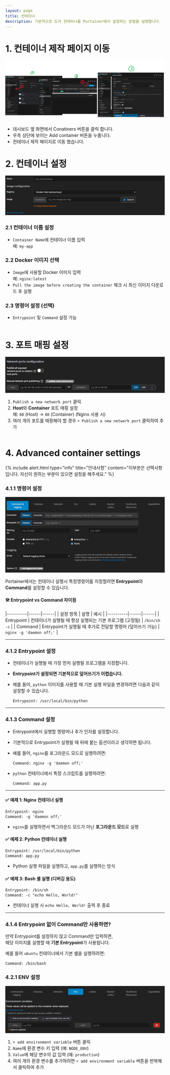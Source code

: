 ```yaml
---
layout: page
title: 컨테이너
description: 기본적으로 도커 컨테이너를 Portainer에서 설정하는 방법을 설명합니다.
---
```


# 1. 컨테이너 제작 페이지 이동

![img](../assets/img/make_Conainter.png)

- 데시보드 옆 화면에서 Conatiners 버튼을 클릭 합니다.
- 우측 상단에 보이는 Add container 버튼을 누룸니다.
- 컨테이너 제작 페이지로 이동 했습니다.

# 2. 컨테이너 설정

![img](../assets/img/part1.png)

### 2.1 컨테이너 이름 설정

- `Container Name`에 컨테이너 이름 입력  
  예: `my-app`

### 2.2 Docker 이미지 선택

- `Image`에 사용할 Docker 이미지 입력  
  예: `nginx:latest`
- `Pull the image before creating the container` 체크 시 최신 이미지 다운로드 후 실행

### 2.3 명령어 설정 (선택)

- `Entrypoint` 및 `Command` 설정 가능
  <br/><br/>

# 3. 포트 매핑 설정

![img](../assets/img/part2.png)

1. `Publish a new network port` 클릭
2. **Host**와 **Container** 포트 매핑 설정  
   예: `80` (Host) → `80` (Container) (Nginx 사용 시)
3. 여러 개의 포트를 매핑해야 할 경우 `+ Publish a new network port` 클릭하여 추가
   <br/><br/>

# 4. Advanced container settings

{% include alert.html type="info" title="안내사항" content="이부분은 선택사항입니다. 자신이 원하는 부분이 있으면 설정을 해주세요." %}

### 4.1.1 명령어 설정

![img](../assets/img/part3.png)

Portainer에서는 컨데이너 실행시 특정명령어를 지정할려면 **Entrypoint**와 **Command**를 설정할 수 있습니다.

#### 🛠 Entrypoint vs Command 차이점

|----------|------|------|
| 설정 항목 | 설명 | 예시 |
|----------|------|------|
| Entrypoint | 컨테이너가 실행될 때 항상 실행되는 기본 프로그램 (고정됨) | `/bin/sh -c` |
| Command | Entrypoint가 실행될 때 추가로 전달할 명령어 (덮어쓰기 가능) | `nginx -g 'daemon off;'` |

---

### 4.1.2 Entrypoint 설정

- 컨테이너가 실행될 때 가장 먼저 실행될 프로그램을 지정합니다.
- **Entrypoint가 설정되면 기본적으로 덮어쓰기가 어렵습니다.**
- 예를 들어, `python` 이미지를 사용할 때 기본 실행 파일을 변경하려면 다음과 같이 설정할 수 있습니다.

  ```plaintext
  Entrypoint: /usr/local/bin/python
  ```

---

### 4.1.3 Command 설정

- Entrypoint에서 실행할 명령어나 추가 인자를 설정합니다.
- 기본적으로 Entrypoint가 실행될 때 뒤에 붙는 옵션이라고 생각하면 됩니다.
- 예를 들어, `nginx`를 포그라운드 모드로 실행하려면:

  ```plaintext
  Command: nginx -g 'daemon off;'
  ```

- `python` 컨테이너에서 특정 스크립트를 실행하려면:

  ```plaintext
  Command: app.py
  ```

---

#### ✅ 예제 1: Nginx 컨테이너 실행

```plaintext
Entrypoint: nginx
Command: -g 'daemon off;'
```

- `nginx`를 실행하면서 백그라운드 모드가 아닌 **포그라운드 모드**로 실행

#### ✅ 예제 2: Python 컨테이너 실행

```plaintext
Entrypoint: /usr/local/bin/python
Command: app.py
```

- Python 실행 파일을 실행하고, `app.py`를 실행하는 방식

#### ✅ 예제 3: Bash 셸 실행 (디버깅 용도)

```plaintext
Entrypoint: /bin/sh
Command: -c "echo Hello, World!"
```

- 컨테이너 실행 시 `echo Hello, World!` 출력 후 종료

---

### 4.1.4 Entrypoint 없이 Command만 사용하면?

만약 Entrypoint를 설정하지 않고 Command만 입력하면,  
해당 이미지를 실행할 때 **기본 Entrypoint**가 사용됩니다.

예를 들어 `ubuntu` 컨테이너에서 기본 쉘을 실행하려면:

```plaintext
Command: /bin/bash
```

### 4.2.1 ENV 설정

![img](../assets/img/part4.png)

1. `+ add environment variable` 버튼 클릭
2. `Name`에 환경 변수 키 입력 (예: `NODE_ENV`)
3. `Value`에 해당 변수의 값 입력 (예: `production`)
4. 여러 개의 환경 변수를 추가하려면 `+ add environment variable` 버튼을 반복해서 클릭하여 추가
